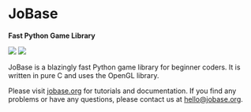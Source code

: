 # JoBase
**Fast Python Game Library**

![](https://img.shields.io/pypi/dm/jobase.svg?label=PyPI%20downloads)
![](https://github.com/Grey41/JoBase/actions/workflows/wheels.yml/badge.svg)

JoBase is a blazingly fast Python game library for beginner coders.
It is written in pure C and uses the OpenGL library.

Please visit [jobase.org](https://jobase.org) for tutorials and documentation.
If you find any problems or have any questions, please contact us at [hello@jobase.org](mailto:hello@jobase.org).
